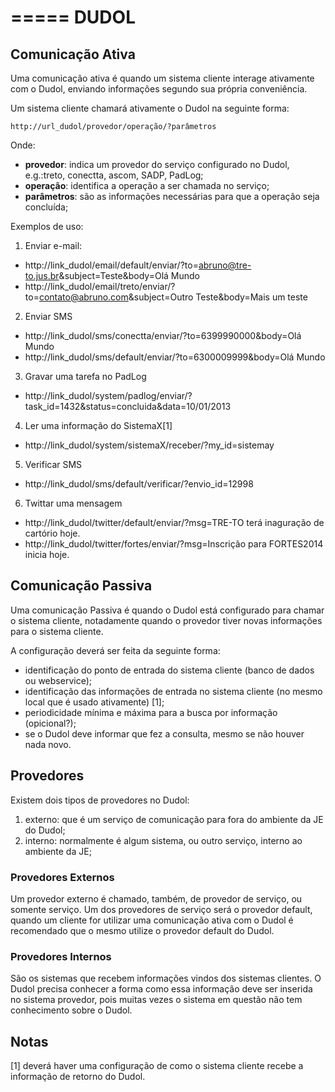 =====
DUDOL
=====



Comunicação Ativa
----------------------

Uma comunicação ativa é quando um sistema cliente interage ativamente com o Dudol, enviando informações segundo sua própria conveniência.

Um sistema cliente chamará ativamente o Dudol na seguinte forma:

`http://url_dudol/provedor/operação/?parâmetros`

Onde:

- **provedor**: indica um provedor do serviço configurado no Dudol, e.g.:treto, conectta, ascom, SADP, PadLog;
- **operação**: identifica a operação a ser chamada no serviço;
- **parâmetros**: são as informações necessárias para que a operação seja concluída;

Exemplos de uso:

1. Enviar e-mail:
  - http://link_dudol/email/default/enviar/?to=abruno@tre-to.jus.br&subject=Teste&body=Olá Mundo
  - http://link_dudol/email/treto/enviar/?to=contato@abruno.com&subject=Outro Teste&body=Mais um teste
2. Enviar SMS
  - http://link_dudol/sms/conectta/enviar/?to=6399990000&body=Olá Mundo
  - http://link_dudol/sms/default/enviar/?to=6300009999&body=Olá Mundo
3. Gravar uma tarefa no PadLog
  - http://link_dudol/system/padlog/enviar/?task_id=1432&status=concluida&data=10/01/2013
4. Ler uma informação do SistemaX[1]
  - http://link_dudol/system/sistemaX/receber/?my_id=sistemay
5. Verificar SMS
  - http://link_dudol/sms/default/verificar/?envio_id=12998
6. Twittar uma mensagem
  - http://link_dudol/twitter/default/enviar/?msg=TRE-TO terá inaguração de cartório hoje.
  - http://link_dudol/twitter/fortes/enviar/?msg=Inscrição para FORTES2014 inicia hoje.

Comunicação Passiva
--------------------

Uma comunicação Passiva é quando o Dudol está configurado para chamar o sistema cliente, notadamente quando o provedor tiver novas informações para o sistema cliente.

A configuração deverá ser feita da seguinte forma:
- identificação do ponto de entrada do sistema cliente (banco de dados ou webservice);
- identificação das informações de entrada no sistema cliente (no mesmo local que é usado ativamente) [1];
- periodicidade mínima e máxima para a busca por informação (opicional?);
- se o Dudol deve informar que fez a consulta, mesmo se não houver nada novo.

Provedores
----------

Existem dois tipos de provedores no Dudol:

1. externo: que é um serviço de comunicação para fora do ambiente da JE do Dudol;
2. interno: normalmente é algum sistema, ou outro serviço, interno ao ambiente da JE;

### Provedores Externos

Um provedor externo é chamado, também, de provedor de serviço, ou somente serviço. Um dos provedores de serviço será o provedor default, quando um cliente for utilizar uma comunicação ativa com o Dudol é recomendado que o mesmo utilize o provedor default do Dudol.

### Provedores Internos

São os sistemas que recebem informações vindos dos sistemas clientes. O Dudol precisa conhecer a forma como essa informação deve ser inserida no sistema provedor, pois muitas vezes o sistema em questão não tem conhecimento sobre o Dudol.

Notas
-----
[1] deverá haver uma configuração de como o sistema cliente recebe a informação de retorno do Dudol.
